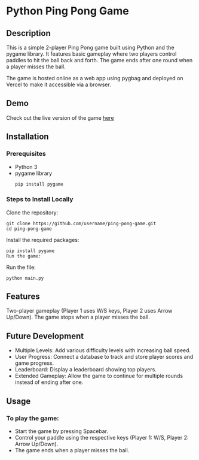 # Python Ping Pong Game

## Description
This is a simple 2-player Ping Pong game built using Python and the pygame library. It features basic gameplay where two players control paddles to hit the ball back and forth. The game ends after one round when a player misses the ball.

The game is hosted online as a web app using pygbag and deployed on Vercel to make it accessible via a browser.

## Demo
Check out the live version of the game [here](https://ping-pong-game-lake.vercel.app/)

## Installation
### Prerequisites
- Python 3
- pygame library
  ```bash
  pip install pygame
### Steps to Install Locally

Clone the repository:
```
git clone https://github.com/username/ping-pong-game.git
cd ping-pong-game
```

Install the required packages:
```
pip install pygame
Run the game:
```

Run the file:
```
python main.py
```

## Features
Two-player gameplay (Player 1 uses W/S keys, Player 2 uses Arrow Up/Down).
The game stops when a player misses the ball.
## Future Development
- Multiple Levels: Add various difficulty levels with increasing ball speed.
- User Progress: Connect a database to track and store player scores and game progress.
- Leaderboard: Display a leaderboard showing top players.
- Extended Gameplay: Allow the game to continue for multiple rounds instead of ending after one.

## Usage
### To play the game:
- Start the game by pressing Spacebar.
- Control your paddle using the respective keys (Player 1: W/S, Player 2: Arrow Up/Down).
- The game ends when a player misses the ball.
